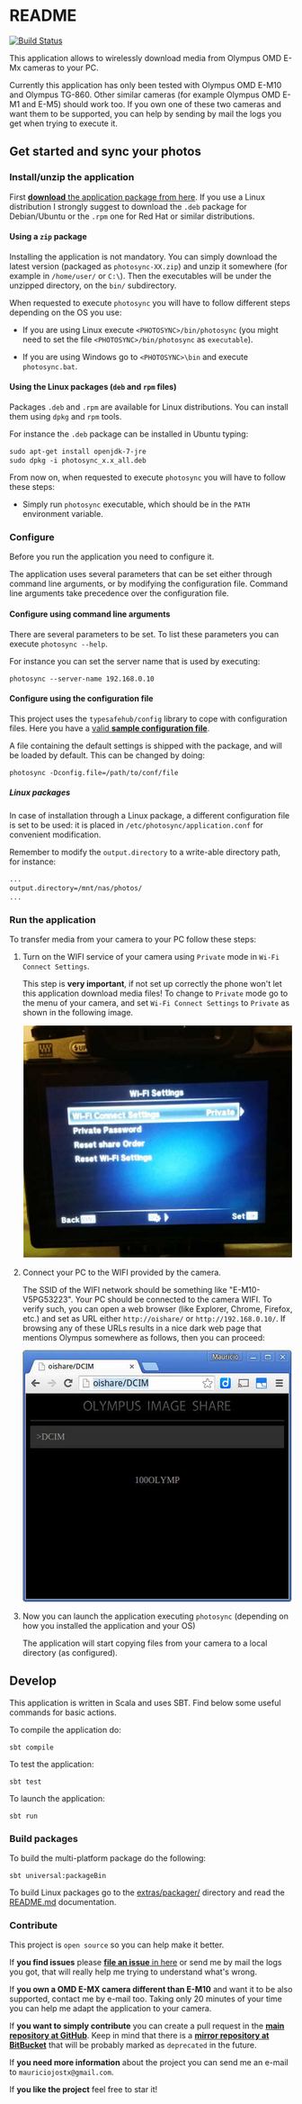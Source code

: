 # README

[![Build Status](https://api.travis-ci.org/mauriciojost/olympus-photosync.svg)](https://travis-ci.org/mauriciojost/olympus-photosync)

This application allows to wirelessly download media from Olympus OMD E-Mx cameras to your PC.

Currently this application has only been tested with Olympus OMD E-M10 and Olympus TG-860. Other similar cameras (for example Olympus OMD E-M1 and E-M5) should work too. If you own one of these two cameras and want them to be supported, you can help by sending by mail the logs you get when trying to execute it. 

## Get started and sync your photos

### Install/unzip the application 

First [**download** the application package from here](https://bitbucket.org/mauriciojost/olympus-photosync/downloads). If you use a Linux distribution I strongly suggest to download the `.deb` package for Debian/Ubuntu or the `.rpm` one for Red Hat or similar distributions.

#### Using a `zip` package

Installing the application is not mandatory. You can simply download the latest version (packaged as `photosync-XX.zip`) and unzip it somewhere (for example in `/home/user/` or `C:\`). Then the executables will be under the unzipped directory, on the `bin/` subdirectory.

When requested to execute `photosync` you will have to follow different steps depending on the OS you use: 

 - If you are using Linux execute `<PHOTOSYNC>/bin/photosync` (you might need to set the file `<PHOTOSYNC>/bin/photosync` as `executable`). 
 
 - If you are using Windows go to `<PHOTOSYNC>\bin` and execute `photosync.bat`.

#### Using the Linux packages (`deb` and `rpm` files)

Packages `.deb` and `.rpm` are available for Linux distributions. You can install them using `dpkg` and `rpm` tools.

For instance the `.deb` package can be installed in Ubuntu typing: 

```
sudo apt-get install openjdk-7-jre
sudo dpkg -i photosync_x.x_all.deb
```

From now on, when requested to execute `photosync` you will have to follow these steps:

 - Simply run `photosync` executable, which should be in the `PATH` environment variable.
 
### Configure

Before you run the application you need to configure it. 

The application uses several parameters that can be set either through command line arguments, or by modifying the configuration file. Command line arguments take precedence over the configuration file.

#### Configure using command line arguments

There are several parameters to be set. To list these parameters you can execute `photosync --help`.

For instance you can set the server name that is used by executing: 

```
photosync --server-name 192.168.0.10
```

#### Configure using the configuration file

This project uses the `typesafehub/config` library to cope with configuration files. Here you have a [valid **sample configuration file**](src/main/resources/application.conf).

A file containing the default settings is shipped with the package, and will be loaded by default. This can be changed by doing: 

```
photosync -Dconfig.file=/path/to/conf/file
```

##### Linux packages
In case of installation through a Linux package, a different configuration file is set to be used: it is placed in `/etc/photosync/application.conf` for convenient modification.

Remember to modify the `output.directory` to a write-able directory path, for instance: 

```
...
output.directory=/mnt/nas/photos/
...
```

### Run the application

To transfer media from your camera to your PC follow these steps:

1. Turn on the WIFI service of your camera using `Private` mode in `Wi-Fi Connect Settings`. 

    This step is **very important**, if not set up correctly the phone won't let this application download media files! To change to `Private` mode go to the menu of your camera, and set `Wi-Fi Connect Settings` to `Private` as shown in the following image.

    ![Camera in private mode](doc/images/camera-in-wifi-connect-settings-private-mode.jpg)

2. Connect your PC to the WIFI provided by the camera. 

    The SSID of the WIFI network should be something like "E-M10-V5PG53223". Your PC should be connected to the camera WIFI. To verify such, you can open a web browser (like Explorer, Chrome, Firefox, etc.) and set as URL either `http://oishare/` or `http://192.168.0.10/`. If browsing any of these URLs results in a nice dark web page that mentions Olympus somewhere as follows, then you can proceed:

    ![PC correctly connected to the camera](doc/images/oishare-wifi-connected-ok.jpg)

3. Now you can launch the application executing `photosync` (depending on how you installed the application and your OS)

    The application will start copying files from your camera to a local directory (as configured).

## Develop

This application is written in Scala and uses SBT. Find below some useful commands for basic actions.

To compile the application do:

```
sbt compile
```

To test the application:

```
sbt test
```

To launch the application:

```
sbt run
```

### Build packages

To build the multi-platform package do the following:

```
sbt universal:packageBin
```

To build Linux packages go to the [extras/packager/](extras/packager/) directory and read the [README.md](extras/packager/README.md) documentation.

### Contribute

This project is `open source` so you can help make it better.

If **you find issues** please [**file an issue** in here](https://github.com/mauriciojost/olympus-photosync/issues) or send me by mail the logs you got, that will really help me trying to understand what's wrong. 

If **you own a OMD E-MX camera different than E-M10** and want it to be also supported, contact me by e-mail too. Taking only 20 minutes of your time you can help me adapt the application to your camera.

If **you want to simply contribute** you can create a pull request in the [**main repository at GitHub**](https://github.com/mauriciojost/olympus-photosync). Keep in mind that there is a [**mirror repository at BitBucket**](https://bitbucket.org/mauriciojost/olympus-photosync) that will be probably marked as `deprecated` in the future.

If **you need more information** about the project you can send me an e-mail to `mauriciojostx@gmail.com`.

If **you like the project** feel free to star it! 



